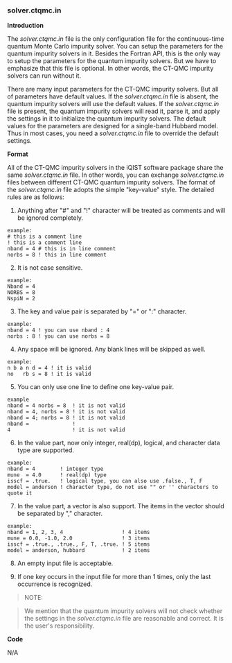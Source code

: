 ### solver.ctqmc.in

**Introduction**

The *solver.ctqmc.in* file is the only configuration file for the continuous-time quantum Monte Carlo impurity solver. You can setup the parameters for the quantum impurity solvers in it. Besides the Fortran API, this is the only way to setup the parameters for the quantum impurity solvers. But we have to emphasize that this file is optional. In other words, the CT-QMC impurity solvers can run without it. 

There are many input parameters for the CT-QMC impurity solvers. But all of parameters have default values. If the *solver.ctqmc.in* file is absent, the quantum impurity solvers will use the default values. If the *solver.ctqmc.in* file is present, the quantum impurity solvers will read it, parse it, and apply the settings in it to initialize the quantum impurity solvers. The default values for the parameters are designed for a single-band Hubbard model. Thus in most cases, you need a *solver.ctqmc.in* file to override the default settings.

**Format**

All of the CT-QMC impurity solvers in the iQIST software package share the same *solver.ctqmc.in* file. In other words, you can exchange *solver.ctqmc.in* files between different CT-QMC quantum impurity solvers. The format of the *solver.ctqmc.in* file adopts the simple "key-value" style. The detailed rules are as follows:

1. Anything after "#" and "!" character will be treated as comments and will be ignored completely.
```
example:
# this is a comment line
! this is a comment line
nband = 4 # this is in line comment
norbs = 8 ! this in line comment
```

2. It is not case sensitive.
```
example:
Nband = 4
NORBS = 8
NspiN = 2
```

3. The key and value pair is separated by "=" or ":" character.
```
example:
nband = 4 ! you can use nband : 4
norbs : 8 ! you can use norbs = 8
```

4. Any space will be ignored. Any blank lines will be skipped as well.
```
example:
n b a n d = 4 ! it is valid
no   rb s = 8 ! it is valid
```

5. You can only use one line to define one key-value pair.
```
example
nband = 4 norbs = 8  ! it is not valid
nband = 4, norbs = 8 ! it is not valid
nband = 4; norbs = 8 ! it is not valid
nband =              !
4                    ! it is not valid
```

6. In the value part, now only integer, real(dp), logical, and character data type are supported.
```
example:
nband = 4        ! integer type
mune  = 4.0      ! real(dp) type
isscf = .true.   ! logical type, you can also use .false., T, F
model = anderson ! character type, do not use "" or '' characters to quote it
```

7. In the value part, a vector is also support. The items in the vector  should be separated by "," character.
```
example:
nband = 1, 2, 3, 4                   ! 4 items
mune = 0.0, -1.0, 2.0                ! 3 items
isscf = .true., .true., F, T, .true. ! 5 items
model = anderson, hubbard            ! 2 items
```

8. An empty input file is acceptable.

9. If one key occurs in the input file for more than 1 times, only the last occurrence is recognized.

> NOTE:

> We mention that the quantum impurity solvers will not check whether the settings in the *solver.ctqmc.in* file are reasonable and correct. It is the user's responsibility.

**Code**

N/A